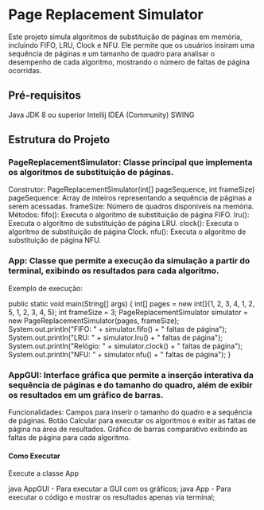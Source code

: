 # Page Replacement Simulator
Este projeto simula algoritmos de substituição de páginas em memória, incluindo FIFO, LRU, Clock e NFU. Ele permite que os usuários insiram uma sequência de páginas e um tamanho de quadro para analisar o desempenho de cada algoritmo, mostrando o número de faltas de página ocorridas.

## Pré-requisitos
Java JDK 8 ou superior
Intellij IDEA (Community)
SWING

## Estrutura do Projeto
### PageReplacementSimulator: Classe principal que implementa os algoritmos de substituição de páginas.
Construtor: PageReplacementSimulator(int[] pageSequence, int frameSize)
pageSequence: Array de inteiros representando a sequência de páginas a serem acessadas.
frameSize: Número de quadros disponíveis na memória.
Métodos:
  fifo(): Executa o algoritmo de substituição de página FIFO.
  lru(): Executa o algoritmo de substituição de página LRU.
  clock(): Executa o algoritmo de substituição de página Clock.
  nfu(): Executa o algoritmo de substituição de página NFU.
### App: Classe que permite a execução da simulação a partir do terminal, exibindo os resultados para cada algoritmo.
Exemplo de execução:

public static void main(String[] args) {
    int[] pages = new int[]{1, 2, 3, 4, 1, 2, 5, 1, 2, 3, 4, 5};
    int frameSize = 3;
    PageReplacementSimulator simulator = new PageReplacementSimulator(pages, frameSize);
    System.out.println("FIFO: " + simulator.fifo() + " faltas de página");
    System.out.println("LRU: " + simulator.lru() + " faltas de página");
    System.out.println("Relógio: " + simulator.clock() + " faltas de página");
    System.out.println("NFU: " + simulator.nfu() + " faltas de página");
}

### AppGUI: Interface gráfica que permite a inserção interativa da sequência de páginas e do tamanho do quadro, além de exibir os resultados em um gráfico de barras.

Funcionalidades:
  Campos para inserir o tamanho do quadro e a sequência de páginas.
  Botão Calcular para executar os algoritmos e exibir as faltas de página na área de resultados.
  Gráfico de barras comparativo exibindo as faltas de página para cada algoritmo.
#### Como Executar
  Execute a classe App
  
  java AppGUI - Para executar a GUI com os gráficos;
  java App - Para executar o código e mostrar os resultados apenas via terminal;


